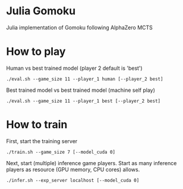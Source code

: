 # Julia Gomoku

Julia implementation of Gomoku following AlphaZero MCTS

# How to play

Human vs best trained model (player 2 default is 'best')

```
./eval.sh --game_size 11 --player_1 human [--player_2 best]
```

Best trained model vs best trained model (machine self play)

```
./eval.sh --game_size 11 --player_1 best [--player_2 best]
```

# How to train

First, start the training server

```
./train.sh --game_size 7 [--model_cuda 0]
```

Next, start (multiple) inference game players.  Start as many inference players as resource (GPU memory, CPU cores) allows.

```
./infer.sh --exp_server localhost [--model_cuda 0]
```
